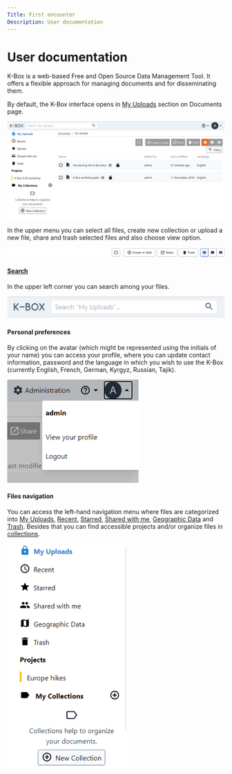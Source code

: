 ```yaml
---
Title: First encounter 
Description: User documentation
---
```



# User documentation

K-Box is a web-based Free and Open Source Data Management Tool. It offers a flexible approach for managing documents and for disseminating them.

By default, the K-Box interface opens in [My Uploads](./personal.md) section on Documents page. 

![Main page](./images/main-page.png)

In the upper menu you can select all files, create new collection or upload a new file, share and trash selected files and also choose view option.

![upper menu](./images/upper-menu.png) 

#### [Search](./search.md)

In the upper left corner you can search among your files.

![search](./images/search.png)

#### Personal preferences

By clicking on the avatar (which might be represented using the initials of your name) you can access your profile, where you can update contact information, password and the language in which you wish to use the K-Box (currently English, French, German, Kyrgyz, Russian, Tajik).

![personal settings](./images/personal-settings.png)

#### Files navigation

You can access the left-hand navigation menu where files are categorized into [My Uploads](./personal.md), [Recent](./recent.md), [Starred](./starred.md), [Shared with me](./shared-with-me.md), [Geographic Data](./geodata.md) and [Trash](./trash.md). Besides that you can find accessible projects and/or organize files in [collections](./collections.md).

![Left navigation menu](./images/left-nav-bar.png)